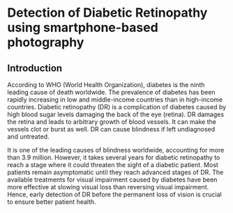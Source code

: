 # Detection of Diabetic Retinopathy using smartphone-based photography

## Introduction

According to WHO (World Health Organization), diabetes is the ninth leading cause of death worldwide. The prevalence of diabetes has been rapidly increasing in low and middle-income countries than in high-income countries. Diabetic retinopathy (DR) is a complication of diabetes caused by high blood sugar levels damaging the back of the eye (retina). DR damages the retina and leads to arbitrary growth of blood vessels. It can make the vessels clot or burst as well. DR can cause blindness if left undiagnosed and untreated.

It is one of the leading causes of blindness worldwide, accounting for more than 3.9 million. However, it takes several years for diabetic retinopathy to reach a stage where it could threaten the sight of a diabetic patient. Most patients remain asymptomatic until they reach advanced stages of DR. The available treatments for visual impairment caused by diabetes have been more effective at slowing visual loss than reversing visual impairment. Hence, early detection of DR before the permanent loss of vision is crucial to ensure better patient health.
